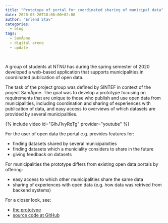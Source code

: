 ```yaml
---
title: "Prototype of portal for coordinated sharing of municipal data"
date: 2020-05-26T18:00:00+02:00
author: "Erlend Stav"
categories:
  - blog
tags:
  - SamÅpne
  - digital arena
  - update

---
```


A group of students at NTNU has during the spring semester of 2020 developed a web-based application that supports municipalities in coordinated publication of open data.

The task of the project group was defined by SINTEF in context of the project SamÅpne. The goal was to develop a prototype focusing on requirements that are unique to those who publish and use open data from municipalities, including coordination and sharing of experiences with publication of data, and easy access to overviews of which datasets are provided by several municipalities. 

{% include video id="GlhJ1vyRqTg" provider="youtube" %}

For the user of open data the portal e.g. provides features for:
* finding datasets shared by several municipaloities
* finding datasets which a municiality considers to share in the future
* giving feedback on datasets

For municipalities the prototype differs from existing open data portals by offering:
* easy access to which other municipalities share the same data
* sharing of experiences with open data (e.g. how data was retrived from backend systems)

For a closer look, see: 
* [the prototype](https://opendata.petterroea.com/dataType)
* [source code at GitHub](https://github.com/OpenDataNTNU/OpenData)
